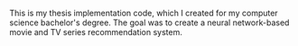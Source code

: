 This is my thesis implementation code, which I created for my computer science bachelor's degree. 
The goal was to create a neural network-based movie and TV series recommendation system.

